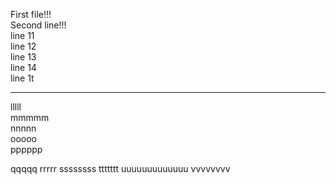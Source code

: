 First file!!!  
Second line!!!  
line 11  
line 12  
line 13  
line 14  
line 1t  
*****  
lllll  
mmmmm  
nnnnn  
ooooo   
pppppp  

qqqqq
rrrrr
ssssssss
ttttttt
uuuuuuuuuuuuu
vvvvvvvv
